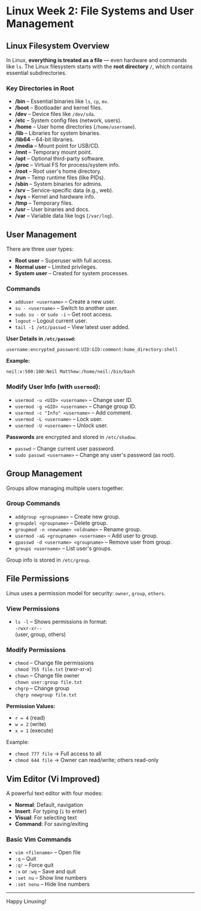 # Linux Week 2: File Systems and User Management

## Linux Filesystem Overview

In Linux, **everything is treated as a file** — even hardware and commands like `ls`. The Linux filesystem starts with the **root directory `/`**, which contains essential subdirectories.

### Key Directories in Root

- **/bin** – Essential binaries like `ls`, `cp`, `mv`.
- **/boot** – Bootloader and kernel files.
- **/dev** – Device files like `/dev/sda`.
- **/etc** – System config files (network, users).
- **/home** – User home directories (`/home/username`).
- **/lib** – Libraries for system binaries.
- **/lib64** – 64-bit libraries.
- **/media** – Mount point for USB/CD.
- **/mnt** – Temporary mount point.
- **/opt** – Optional third-party software.
- **/proc** – Virtual FS for process/system info.
- **/root** – Root user's home directory.
- **/run** – Temp runtime files (like PIDs).
- **/sbin** – System binaries for admins.
- **/srv** – Service-specific data (e.g., web).
- **/sys** – Kernel and hardware info.
- **/tmp** – Temporary files.
- **/usr** – User binaries and docs.
- **/var** – Variable data like logs (`/var/log`).

## User Management

There are three user types:

- **Root user** – Superuser with full access.
- **Normal user** – Limited privileges.
- **System user** – Created for system processes.

### Commands

- `adduser <username>` – Create a new user.
- `su - <username>` – Switch to another user.
- `sudo su -` or `sudo -i` – Get root access.
- `logout` – Logout current user.
- `tail -1 /etc/passwd` – View latest user added.

**User Details in `/etc/passwd`:**

```text
username:encrypted_password:UID:GID:comment:home_directory:shell
```

**Example:**
```
neil:x:500:100:Neil Matthew:/home/neil:/bin/bash
```

### Modify User Info (with `usermod`):

- `usermod -u <UID> <username>` – Change user ID.
- `usermod -g <GID> <username>` – Change group ID.
- `usermod -c "Info" <username>` – Add comment.
- `usermod -L <username>` – Lock user.
- `usermod -U <username>` – Unlock user.

**Passwords** are encrypted and stored in `/etc/shadow`.

- `passwd` – Change current user password.
- `sudo passwd <username>` – Change any user's password (as root).

## Group Management

Groups allow managing multiple users together.

### Group Commands

- `addgroup <groupname>` – Create new group.
- `groupdel <groupname>` – Delete group.
- `groupmod -n <newname> <oldname>` – Rename group.
- `usermod -aG <groupname> <username>` – Add user to group.
- `gpasswd -d <username> <groupname>` – Remove user from group.
- `groups <username>` – List user's groups.

Group info is stored in `/etc/group`.

## File Permissions

Linux uses a permission model for security: `owner`, `group`, `others`.

### View Permissions

- `ls -l` – Shows permissions in format:  
  `-rwxr-xr--`  
  (user, group, others)

### Modify Permissions

- `chmod` – Change file permissions  
  `chmod 755 file.txt` (rwxr-xr-x)
- `chown` – Change file owner  
  `chown user:group file.txt`
- `chgrp` – Change group  
  `chgrp newgroup file.txt`

**Permission Values:**

- `r = 4` (read)
- `w = 2` (write)
- `x = 1` (execute)

Example:
- `chmod 777 file` → Full access to all
- `chmod 644 file` → Owner can read/write; others read-only

## Vim Editor (Vi Improved)

A powerful text editor with four modes:

- **Normal**: Default, navigation
- **Insert**: For typing (`i` to enter)
- **Visual**: For selecting text
- **Command**: For saving/exiting

### Basic Vim Commands

- `vim <filename>` – Open file
- `:q` – Quit
- `:q!` – Force quit
- `:x` or `:wq` – Save and quit
- `:set nu` – Show line numbers
- `:set nonu` – Hide line numbers

---

Happy Linuxing!